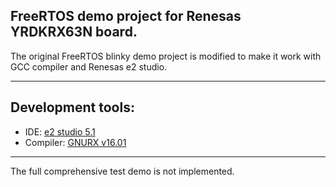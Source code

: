 ## FreeRTOS demo project for Renesas YRDKRX63N board. ##
The original FreeRTOS blinky demo project is modified to make it work with GCC compiler and Renesas e2 studio.

---

## Development tools: ##
  * IDE: [e2 studio 5.1](https://www.renesas.com/en-us/products/software-tools/tools/ide/e2studio.html)
  * Compiler: [GNURX v16.01](https://gcc-renesas.com)

---

The full comprehensive test demo is not implemented.
